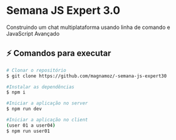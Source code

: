 # Semana JS Expert 3.0 
Construindo um chat multiplataforma usando linha de comando e JavaScript Avançado

## :zap: Comandos para executar

```bash
# Clonar o repositório
$ git clone https://github.com/magnamoz/-semana-js-expert30

#Instalar as dependências
$ npm i

#Iniciar a aplicação no server
$ npm run dev

#Iniciar a aplicação no client 
(user 01 a user04)
$ npm run user01 
```
